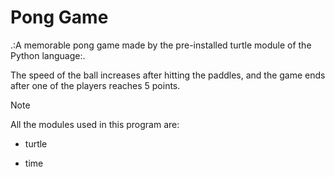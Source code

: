 # Pong Game

.:A memorable pong game made by the pre-installed turtle module of the Python language:.

The speed of the ball increases after hitting the paddles, and the game ends after one of the players reaches 5 points.

> [!NOTE]
> All the modules used in this program are:
>
>- turtle
>
>- time
